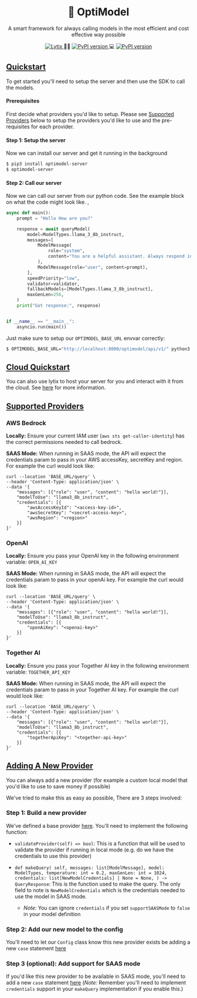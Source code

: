 <h1 align="center">
    🧨 OptiModel
</h1>
<p align="center">
A smart framework for always calling models in the most efficient and cost effective way possible
</p>
<p align="center">
    <a href="https://lytix.co">
        <img src="https://img.shields.io/badge/Visit%20Us-Lytix-brightgreen" alt="Lytix">
    </a> 👩‍💻 
    <a href="https://badge.fury.io/py/optimodel-server">
        <img src="https://badge.fury.io/py/optimodel-server.svg" alt="PyPI version">
    </a> 💻 
    <a href="https://badge.fury.io/py/optimodel-py">
        <img src="https://badge.fury.io/py/optimodel-py.svg" alt="PyPI version">
    </a>
</p>

## [Quickstart](#quickstart)

To get started you'll need to setup the server and then use the SDK to call the models.

#### Prerequisites

First decide what providers you'd like to setup. Please see [Supported Providers](#supported-providers) below to setup the providers you'd like to use and the pre-requisites for each provider.

#### Step 1: Setup the server

Now we can install our server and get it running in the background

```sh
$ pip3 install optimodel-server
$ optimodel-server
```

#### Step 2: Call our server

Now we can call our server from our python code. See the example block on what the code might look like. ,

```py
async def main():
    prompt = "Hello How are you?"

    response = await queryModel(
        model=ModelTypes.llama_3_8b_instruct,
        messages=[
            ModelMessage(
                role="system",
                content="You are a helpful assistant. Always respond in JSON syntax",
            ),
            ModelMessage(role="user", content=prompt),
        ],
        speedPriority="low",
        validator=validator,
        fallbackModels=[ModelTypes.llama_3_8b_instruct],
        maxGenLen=256,
    )
    print("Got response:", response)


if __name__ == "__main__":
    asyncio.run(main())
```

Just make sure to setup our `OPTIMODEL_BASE_URL` envvar correctly:

```sh
$ OPTIMODEL_BASE_URL="http://localhost:8000/optimodel/api/v1/" python3 example.py
```

## [Cloud Quickstart](#cloud-quickstart)

You can also use lytix to host your server for you and interact with it from the cloud. See [here](http://docs.lytix.co/OptiModel/getting-started) for more information.

## [Supported Providers](#supported-providers)

### AWS Bedrock

**Locally:** Ensure your current IAM user (`aws sts get-caller-identity`) has the correct permissions needed to call bedrock.

**SAAS Mode:** When running in SAAS mode, the API will expect the credentials param to pass in your AWS accessKey, secretKey and region. For example the curl would look like:

```
curl --location 'BASE_URL/query' \
--header 'Content-Type: application/json' \
--data '{
    "messages": [{"role": "user", "content": "hello world!"}],
    "modelToUse": "llama3_8b_instruct",
    "credentials": [{
        "awsAccessKeyId": "<access-key-id>",
        "awsSecretKey": "<secret-access-key>",
        "awsRegion": "<region>"
    }]
}'
```

### OpenAI

**Locally:** Ensure you pass your OpenAI key in the following environment variable: `OPEN_AI_KEY`

**SAAS Mode:** When running in SAAS mode, the API will expect the credentials param to pass in your openAi key. For example the curl would look like:

```
curl --location 'BASE_URL/query' \
--header 'Content-Type: application/json' \
--data '{
    "messages": [{"role": "user", "content": "hello world!"}],
    "modelToUse": "llama3_8b_instruct",
    "credentials": [{
        "openAiKey": "<openai-key>"
    }]
}'
```

### Together AI

**Locally:** Ensure you pass your Together AI key in the following environment variable: `TOGETHER_API_KEY`

**SAAS Mode:** When running in SAAS mode, the API will expect the credentials param to pass in your Together AI key. For example the curl would look like:

```
curl --location 'BASE_URL/query' \
--header 'Content-Type: application/json' \
--data '{
    "messages": [{"role": "user", "content": "hello world!"}],
    "modelToUse": "llama3_8b_instruct",
    "credentials": [{
        "togetherApiKey": "<together-api-key>"
    }]
}'
```

## [Adding A New Provider](#adding-a-new-provider)

You can always add a new provider (for example a custom local model that you'd like to use to save money if possible)

We've tried to make this as easy as possible, There are 3 steps involved:

### Step 1: Build a new provider

We've defined a base provider [here](https://github.com/Lytix-Labs/optimodel/blob/master/server/src/optimodel_server/Providers/BaseProviderClass.py#L15). You'll need to implement the following function:

- `validateProvider(self) => bool`: This is a function that will be used to validate the provider if running in local mode (e.g. do we have the credentials to use this provider)

- `def makeQuery(
    self,
    messages: list[ModelMessage],
    model: ModelTypes,
    temperature: int = 0.2,
    maxGenLen: int = 1024,
    credentials: list[NewModelCredentials] | None = None,
) -> QueryResponse`: This is the function used to make the query. The only field to note is `NewModelCredentials` which is the credentials needed to use the model in SAAS mode.
  - _Note:_ You can ignore `credentials` if you set `supportSAASMode` to `false` in your model definition

### Step 2: Add our new model to the config

You'll need to let our `Config` class know this new provider exists be adding a new `case` statement [here](https://github.com/Lytix-Labs/optimodel/blob/master/server/src/optimodel_server/Config/Config.py#L64)

### Step 3 (optional): Add support for SAAS mode

If you'd like this new provider to be available in SAAS mode, you'll need to add a new `case` statement [here](https://github.com/Lytix-Labs/optimodel/blob/master/server/src/optimodel_server/Planner/Planner.py#L39) (_Note:_ Remember you'll need to implement `credentials` support in your `makeQuery` implementation if you enable this.)
